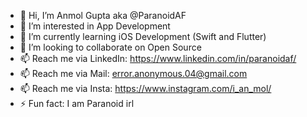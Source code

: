 - 👋 Hi, I’m Anmol Gupta aka @ParanoidAF
- 👀 I’m interested in App Development
- 🌱 I’m currently learning iOS Development (Swift and Flutter)
- 💞️ I’m looking to collaborate on Open Source 
- 📫 Reach me via LinkedIn: https://www.linkedin.com/in/paranoidaf/
- 📫 Reach me via Mail: error.anonymous.04@gmail.com
- 📫 Reach me via Insta: https://www.instagram.com/i_an_mol/
- ⚡ Fun fact: I am Paranoid irl

<!---
ParanoidAF01/ParanoidAF01 is a ✨ special ✨ repository because its `README.md` (this file) appears on your GitHub profile.
You can click the Preview link to take a look at your changes.
--->
